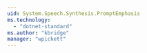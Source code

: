 ```yaml
---
uid: System.Speech.Synthesis.PromptEmphasis
ms.technology: 
  - "dotnet-standard"
ms.author: "kbridge"
manager: "wpickett"
---
```

